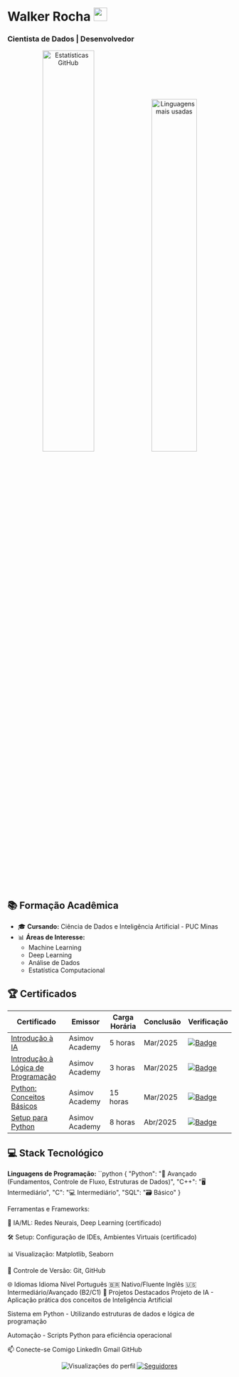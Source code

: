# Walker Rocha <img src="https://media.giphy.com/media/hvRJCLFzcasrR4ia7z/giphy.gif" width="30px">

### Cientista de Dados | Desenvolvedor 

<div align="center">
  <img src="https://github-readme-stats.vercel.app/api?username=walkerrocha&show_icons=true&theme=radical&hide_border=true" alt="Estatísticas GitHub" width="48%"/>
  <img src="https://github-readme-stats.vercel.app/api/top-langs/?username=walkerrocha&layout=compact&theme=radical&hide_border=true" alt="Linguagens mais usadas" width="45%"/>
</div>

## 📚 Formação Acadêmica
- 🎓 **Cursando:** Ciência de Dados e Inteligência Artificial - PUC Minas
- 📊 **Áreas de Interesse:** 
  - Machine Learning 
  - Deep Learning 
  - Análise de Dados
  - Estatística Computacional

## 🏆 Certificados
<div align="center">

| Certificado | Emissor | Carga Horária | Conclusão | Verificação |
|-------------|---------|--------------|-----------|-------------|
| [Introdução à IA](https://asimov.academy) | Asimov Academy | 5 horas | Mar/2025 | [![Badge](https://img.shields.io/badge/Verificar-d15af2c8-305a-4505-870b-7d40c7957a7d-blue)](https://asimov.academy/verify) |
| [Introdução à Lógica de Programação](https://asimov.academy) | Asimov Academy | 3 horas | Mar/2025 | [![Badge](https://img.shields.io/badge/Verificar-eb0fb553-a8d2-4ff8-a42e-6fbe2d323439-blue)](https://asimov.academy/verify) |
| [Python: Conceitos Básicos](https://asimov.academy) | Asimov Academy | 15 horas | Mar/2025 | [![Badge](https://img.shields.io/badge/Verificar-aaaa49e2-4935-4a4d-80e9-54c173558257-blue)](https://asimov.academy/verify) |
| [Setup para Python](https://asimov.academy) | Asimov Academy | 8 horas | Abr/2025 | [![Badge](https://img.shields.io/badge/Verificar-b0be08d6-843e-45f5-aaa6-c30afd068433-blue)](https://asimov.academy/verify) |

</div>

## 💻 Stack Tecnológico

**Linguagens de Programação:**
``python
{
    "Python": "🐍 Avançado (Fundamentos, Controle de Fluxo, Estruturas de Dados)",
    "C++": "🖥️ Intermediário",
    "C": "💻 Intermediário",
    "SQL": "🗃️ Básico"
}

Ferramentas e Frameworks:

🧠 IA/ML: Redes Neurais, Deep Learning (certificado)

🛠️ Setup: Configuração de IDEs, Ambientes Virtuais (certificado)

📊 Visualização: Matplotlib, Seaborn

🔧 Controle de Versão: Git, GitHub

🌐 Idiomas
Idioma	Nível
Português 🇧🇷	Nativo/Fluente
Inglês 🇺🇸	Intermediário/Avançado (B2/C1)
🚀 Projetos Destacados
Projeto de IA - Aplicação prática dos conceitos de Inteligência Artificial

Sistema em Python - Utilizando estruturas de dados e lógica de programação

Automação - Scripts Python para eficiência operacional

📫 Conecte-se Comigo
LinkedIn
Gmail
GitHub

<div align="center"> <img src="https://komarev.com/ghpvc/?username=walkerrocha&label=Profile%20views&color=0e75b6&style=flat" alt="Visualizações do perfil"/> <a href="https://github.com/walkerrocha?tab=followers"> <img src="https://img.shields.io/github/followers/walkerrocha?label=Follow&style=social" alt="Seguidores"/> </a> </div>
